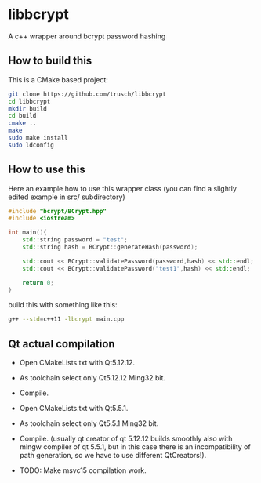 # libbcrypt
A c++ wrapper around bcrypt password hashing

## How to build this
This is a CMake based project:

```bash
git clone https://github.com/trusch/libbcrypt
cd libbcrypt
mkdir build
cd build
cmake ..
make
sudo make install
sudo ldconfig
```

## How to use this

Here an example how to use this wrapper class (you can find a slightly edited example in src/ subdirectory)

```cpp
#include "bcrypt/BCrypt.hpp"
#include <iostream>

int main(){
	std::string password = "test";
	std::string hash = BCrypt::generateHash(password);

	std::cout << BCrypt::validatePassword(password,hash) << std::endl;
	std::cout << BCrypt::validatePassword("test1",hash) << std::endl;

	return 0;
}
```

build this with something like this:

```bash
g++ --std=c++11 -lbcrypt main.cpp
```

## Qt actual compilation

- Open CMakeLists.txt with Qt5.12.12.
- As toolchain select only Qt5.12.12 Ming32 bit.
- Compile.

- Open CMakeLists.txt with Qt5.5.1.
- As toolchain select only Qt5.5.1 Ming32 bit.
- Compile.
(usually qt creator of qt 5.12.12 builds smoothly also with mingw compiler of qt 5.5.1, but in this case there is an incompatibility of path generation, so we have to use different QtCreators!).

- TODO: Make msvc15 compilation work.
